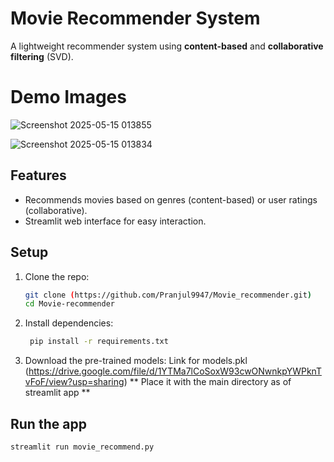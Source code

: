 # Movie Recommender System

A lightweight recommender system using **content-based** and **collaborative filtering** (SVD).

# Demo Images

![Screenshot 2025-05-15 013855](https://github.com/user-attachments/assets/ed4591e4-cc80-47a9-987c-a0ec80fba687)

![Screenshot 2025-05-15 013834](https://github.com/user-attachments/assets/3e7c1dfc-0b4a-42eb-ae80-7abdb3aa9ada)


## Features
- Recommends movies based on genres (content-based) or user ratings (collaborative).
- Streamlit web interface for easy interaction.

## Setup
1. Clone the repo:
   ```bash
   git clone (https://github.com/Pranjul9947/Movie_recommender.git)
   cd Movie-recommender
   ```
2. Install dependencies:
   ```bash
    pip install -r requirements.txt
   ```
3. Download the pre-trained models:
   Link for models.pkl
   (https://drive.google.com/file/d/1YTMa7lCoSoxW93cwONwnkpYWPknTvFoF/view?usp=sharing)
   ** Place it with the main directory as of streamlit app **

## Run the app
   ```bash
   streamlit run movie_recommend.py
   ```
